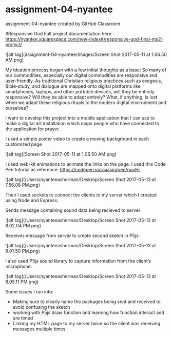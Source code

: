 # assignment-04-nyantee
assignment-04-nyantee created by GitHub Classroom

#Responsive God
Full project documentation here : https://nyantee.squarespace.com/new-index#/responsive-god-final-ms2-project/

![alt tag](assignment-04-nyantee/Images/Screen Shot 2017-05-11 at 1.06.50 AM.png)

My ideation process began with a few initial thoughts as a base: So many of our commodities, especially our digital commodities are responsive and user-friendly. As traditional Christian religious practices such as exegesis, Bible-study, and dialogue are mapped onto digital platforms like smartphones, laptops, and other portable devices, will they be entirely responsive? Will they be able to adapt entirely? What, if anything, is lost when we adapt these religious rituals to the modern digital environment and ourselves?


I want to develop this project into a mobile application that I can use to make a digital art installation which maps people who have connected to the application for prayer. 


I used a simple poster video to create a moving background in each customized page

![alt tag](Screen Shot 2017-05-11 at 1.06.50 AM.png)


I used web-kit animations to animate the links on the page. I used this Code Pen tutorial as reference:
https://codepen.io/raaasin/pen/quvHr

 
![alt tag](/Users/nyanteeasherman/Desktop/Screen Shot 2017-05-13 at 7.56.08 PM.png)


Then I used sockets to connect the clients to my server which I created using Node and Express:

Sends message containing sound data being recieved to server:

![alt tag](/Users/nyanteeasherman/Desktop/Screen Shot 2017-05-13 at 8.02.04 PM.png)



Receives message from server to create second sketch in P5js:

![alt tag](/Users/nyanteeasherman/Desktop/Screen Shot 2017-05-13 at 8.01.50 PM.png)

I also used P5js sound library to capture information from the client’s microphone:

![alt tag](/Users/nyanteeasherman/Desktop/Screen Shot 2017-05-13 at 8.05.11 PM.png)




Some issues I ran into:

- Making sure to clearly name the packages being sent and received to avoid confusing the sketch
- working with P5js draw function and learning how function interact and are timed 
- Linking my HTML page to my server twice so the client was receiving messages multiple times


